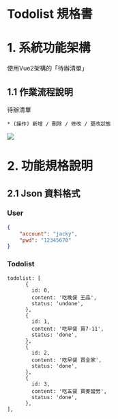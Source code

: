 # Todolist 規格書

# 1. 系統功能架構
使用Vue2架構的「待辦清單」

## 1.1 作業流程說明

待辦清單

    * (操作) 新增 / 刪除 / 修改 / 更改狀態
![](![image](https://user-images.githubusercontent.com/31063679/172515066-76e394d6-07db-47f1-8566-b4b6bc02ff81.png))

    
# 2. 功能規格說明

## 2.1 Json 資料格式

### User
```json
{
    "account": "jacky",
    "pwd": "12345678"
}
```
### Todolist
```data
todolist: [
      {
        id: 0,
        content: '吃晚餐 王品',
        status: 'undone',
      },
      {
        id: 1,
        content: '吃早餐 買7-11',
        status: 'done',
      },
      {
        id: 2,
        content: '吃早餐 買全家',
        status: 'done',
      },
      {
        id: 3,
        content: '吃五餐 買麥當勞',
        status: 'done',
      },
],
```
